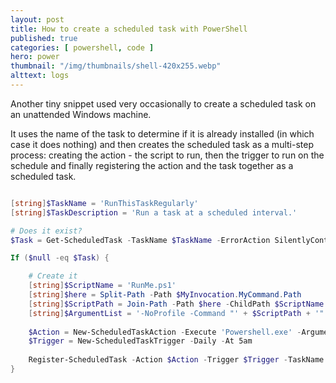 ```yaml
---
layout: post
title: How to create a scheduled task with PowerShell
published: true 
categories: [ powershell, code ] 
hero: power
thumbnail: "/img/thumbnails/shell-420x255.webp"
alttext: logs
---
```


Another tiny snippet used very occasionally to create a scheduled task on an unattended Windows machine.

It uses the name of the task to determine if it is already installed (in which case it does nothing) and then
creates the scheduled task as a multi-step process: creating the action - the script to run, then the trigger 
to run on the schedule and finally registering the action and the task together as a scheduled task.

```powershell

[string]$TaskName = 'RunThisTaskRegularly'
[string]$TaskDescription = 'Run a task at a scheduled interval.'

# Does it exist?
$Task = Get-ScheduledTask -TaskName $TaskName -ErrorAction SilentlyContinue

If ($null -eq $Task) {

    # Create it
    [string]$ScriptName = 'RunMe.ps1'
	[string]$here = Split-Path -Path $MyInvocation.MyCommand.Path
	[string]$ScriptPath = Join-Path -Path $here -ChildPath $ScriptName 
    [string]$ArgumentList = '-NoProfile -Command "' + $ScriptPath + '" '
    
	$Action = New-ScheduledTaskAction -Execute 'Powershell.exe' -Argument $ArgumentList
    $Trigger = New-ScheduledTaskTrigger -Daily -At 5am
    
	Register-ScheduledTask -Action $Action -Trigger $Trigger -TaskName $TaskName -Description $TaskDescription | Out-Null
} 

```
